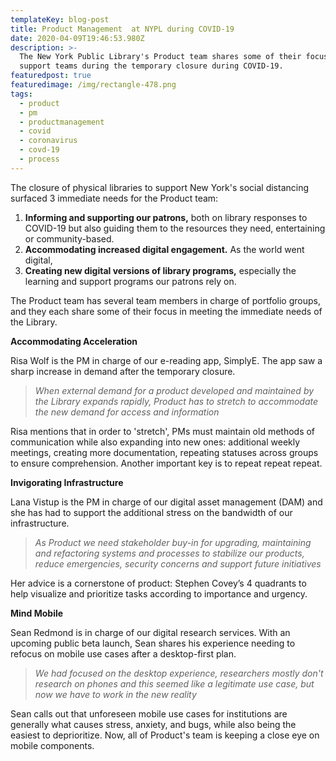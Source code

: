 ```yaml
---
templateKey: blog-post
title: Product Management  at NYPL during COVID-19
date: 2020-04-09T19:46:53.980Z
description: >-
  The New York Public Library's Product team shares some of their focus to
  support teams during the temporary closure during COVID-19.
featuredpost: true
featuredimage: /img/rectangle-478.png
tags:
  - product
  - pm
  - productmanagement
  - covid
  - coronavirus
  - covd-19
  - process
---
```

The closure of physical libraries to support New York's social distancing surfaced 3 immediate needs for the Product team:

1. **Informing and supporting our patrons,** both on library responses to COVID-19 but also guiding them to the resources they need, entertaining or community-based.
2. **Accommodating increased digital engagement.** As the world went digital, 
3. **Creating new digital versions of library programs,** especially the learning and support programs our patrons rely on. 

The Product team has several team members in charge of portfolio groups, and they each share some of their focus in meeting the immediate needs of the Library.

**Accommodating Acceleration**

Risa Wolf is the PM in charge of our e-reading app, SimplyE. The app saw a sharp increase in demand after the temporary closure. 

> _When external demand for a product developed and maintained by the Library expands rapidly, Product has to stretch to accommodate the new demand for access and information_

Risa mentions that in order to 'stretch', PMs must maintain old methods of communication while also expanding into new ones: additional weekly meetings, creating more documentation, repeating statuses across groups to ensure comprehension. Another important key is to repeat repeat repeat. 

**Invigorating Infrastructure**

Lana Vistup is the PM in charge of our digital asset management (DAM) and she has had to support the additional stress on the bandwidth of our infrastructure.

> _As Product we need stakeholder buy-in for upgrading, maintaining and refactoring systems and processes to stabilize our products, reduce emergencies, security concerns and support future initiatives_

Her advice is a cornerstone of product: Stephen Covey’s 4 quadrants to help visualize and prioritize tasks according to importance and urgency.

**Mind Mobile**

Sean Redmond is in charge of our digital research services. With an upcoming public beta launch, Sean shares his experience needing to refocus on mobile use cases after a desktop-first plan.

> _We had focused on the desktop experience, researchers mostly don't research on phones and this seemed like a legitimate use case, but now we have to work in the new reality_

Sean calls out that unforeseen mobile use cases for institutions are generally what causes stress, anxiety, and bugs, while also being the easiest to deprioritize. Now, all of Product's team is keeping a close eye on mobile components.
